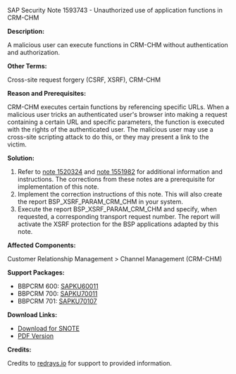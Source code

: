 SAP Security Note 1593743 - Unauthorized use of application functions in CRM-CHM

**Description:**

A malicious user can execute functions in CRM-CHM without authentication and authorization.

**Other Terms:**

Cross-site request forgery (CSRF, XSRF), CRM-CHM

**Reason and Prerequisites:**

CRM-CHM executes certain functions by referencing specific URLs. When a malicious user tricks an authenticated user's browser into making a request containing a certain URL and specific parameters, the function is executed with the rights of the authenticated user. The malicious user may use a cross-site scripting attack to do this, or they may present a link to the victim.

**Solution:**

1. Refer to [note 1520324](https://me.sap.com/notes/1520324) and [note 1551982](https://me.sap.com/notes/1551982) for additional information and instructions. The corrections from these notes are a prerequisite for implementation of this note.
2. Implement the correction instructions of this note. This will also create the report BSP_XSRF_PARAM_CRM_CHM in your system.
3. Execute the report BSP_XSRF_PARAM_CRM_CHM and specify, when requested, a corresponding transport request number. The report will activate the XSRF protection for the BSP applications adapted by this note.

**Affected Components:**

Customer Relationship Management > Channel Management (CRM-CHM)

**Support Packages:**

- BBPCRM 600: [SAPKU60011](https://me.sap.com/supportpackage/SAPKU60011)
- BBPCRM 700: [SAPKU70011](https://me.sap.com/supportpackage/SAPKU70011)
- BBPCRM 701: [SAPKU70107](https://me.sap.com/supportpackage/SAPKU70107)

**Download Links:**

- [Download for SNOTE](https://notesdownloads.sap.com/note/0040000009461872017)
- [PDF Version](https://userapps.support.sap.com/sap/support/sfm/notes/print/0001593743?language=en-US&token=597183BFB52962A0A8CCF67D9F7AE13F)

**Credits:**

Credits to [redrays.io](https://redrays.io) for support to provided information.